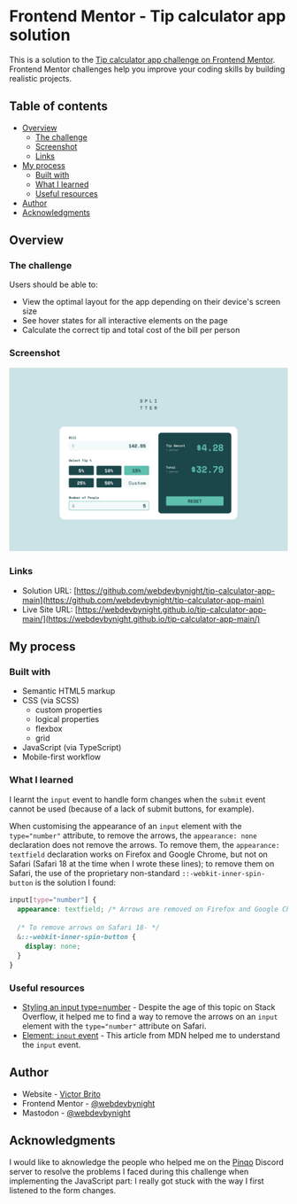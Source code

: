 # Frontend Mentor - Tip calculator app solution

This is a solution to the [Tip calculator app challenge on Frontend Mentor](https://www.frontendmentor.io/challenges/tip-calculator-app-ugJNGbJUX). Frontend Mentor challenges help you improve your coding skills by building realistic projects.

## Table of contents

- [Overview](#overview)
  - [The challenge](#the-challenge)
  - [Screenshot](#screenshot)
  - [Links](#links)
- [My process](#my-process)
  - [Built with](#built-with)
  - [What I learned](#what-i-learned)
  - [Useful resources](#useful-resources)
- [Author](#author)
- [Acknowledgments](#acknowledgments)

## Overview

### The challenge

Users should be able to:

- View the optimal layout for the app depending on their device's screen size
- See hover states for all interactive elements on the page
- Calculate the correct tip and total cost of the bill per person

### Screenshot

![Screenshot of the solution](./screenshot.jpg)

### Links

- Solution URL: [https://github.com/webdevbynight/tip-calculator-app-main](https://github.com/webdevbynight/tip-calculator-app-main)
- Live Site URL: [https://webdevbynight.github.io/tip-calculator-app-main/](https://webdevbynight.github.io/tip-calculator-app-main/)

## My process

### Built with

- Semantic HTML5 markup
- CSS (via SCSS)
  - custom properties
  - logical properties
  - flexbox
  - grid
- JavaScript (via TypeScript)
- Mobile-first workflow

### What I learned

I learnt the `input` event to handle form changes when the `submit` event cannot be used (because of a lack of submit buttons, for example).

When customising the appearance of an `input` element with the `type="number"` attribute, to remove the arrows, the `appearance: none` declaration does not remove the arrows. To remove them, the `appearance: textfield` declaration works on Firefox and Google Chrome, but not on Safari (Safari 18 at the time when I wrote these lines); to remove them on Safari, the use of the proprietary non-standard `::-webkit-inner-spin-button` is the solution I found:
```css
input[type="number"] {
  appearance: textfield; /* Arrows are removed on Firefox and Google Chrome */
  
  /* To remove arrows on Safari 18- */
  &::-webkit-inner-spin-button {
    display: none;
  }
}
```

### Useful resources

- [Styling an input type=number](https://stackoverflow.com/questions/26024771/styling-an-input-type-number) - Despite the age of this topic on Stack Overflow, it helped me to find a way to remove the arrows on an `input` element with the `type="number"` attribute on Safari.
- [Element: `input` event](https://developer.mozilla.org/en-US/docs/Web/API/Element/input_event) - This article from MDN helped me to understand the `input` event.

## Author

- Website - [Victor Brito](https://victor-brito.dev)
- Frontend Mentor - [@webdevbynight](https://www.frontendmentor.io/profile/webdevbynight)
- Mastodon - [@webdevbynight](https://mastodon.social/webdevbynight)

## Acknowledgments

I would like to aknowledge the people who helped me on the [Pinqo](https://www.linkedin.com/company/pinqo/) Discord server to resolve the problems I faced during this challenge when implementing the JavaScript part: I really got stuck with the way I first listened to the form changes.
